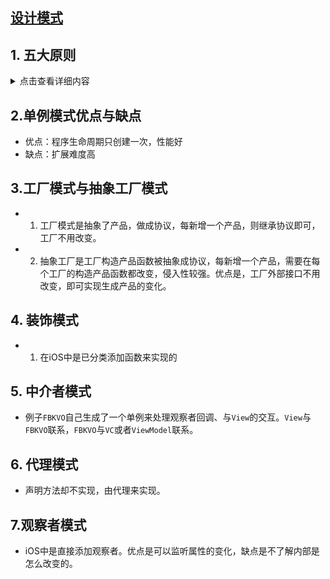 ## [设计模式](https://juejin.cn/post/6844903919307456526)

## 1. 五大原则
 <details>
  <summary>点击查看详细内容</summary>
  
设计模式中的SOLID原则，分别是**单一原则、开闭原则、里氏替换原则、接口隔离原则、依赖倒置原则**。前辈们总结出来的，遵循五大原则可以使程序解决紧耦合，更加健壮。

 </details>
 
## 2.单例模式优点与缺点
- 优点：程序生命周期只创建一次，性能好
- 缺点：扩展难度高

## 3.工厂模式与抽象工厂模式
- 1. 工厂模式是抽象了产品，做成协议，每新增一个产品，则继承协议即可，工厂不用改变。
- 2. 抽象工厂是工厂构造产品函数被抽象成协议，每新增一个产品，需要在每个工厂的构造产品函数都改变，侵入性较强。优点是，工厂外部接口不用改变，即可实现生成产品的变化。

## 4. 装饰模式
- 1. 在iOS中是已分类添加函数来实现的

## 5. 中介者模式
-  例子`FBKVO`自己生成了一个单例来处理观察者回调、与`View`的交互。`View`与`FBKVO`联系，`FBKVO`与`VC`或者`ViewModel`联系。

## 6. 代理模式
- 声明方法却不实现，由代理来实现。

## 7.观察者模式
- iOS中是直接添加观察者。优点是可以监听属性的变化，缺点是不了解内部是怎么改变的。


